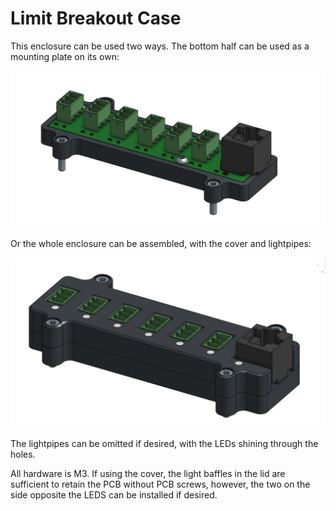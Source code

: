 # Limit Breakout Case

This enclosure can be used two ways. The bottom half can be used as a mounting plate on its own:

![](./readme_images/Limit_PCB_Base.png)

Or the whole enclosure can be assembled, with the cover and lightpipes: 

![](./readme_images/Limit_PCB_Case.png) 

The lightpipes can be omitted if desired, with the LEDs shining through the holes. 

All hardware is M3. If using the cover, the light baffles in the lid are sufficient to retain the PCB without PCB screws, however, the two on the side opposite the LEDS can be installed if desired. 


